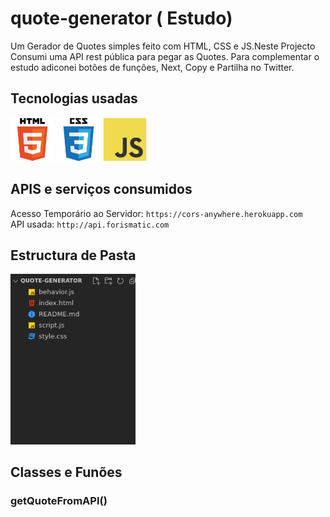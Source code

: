 # quote-generator ( Estudo)
<p>Um Gerador de Quotes simples feito com HTML, CSS e JS.Neste Projecto Consumi uma API rest pública para pegar as Quotes. Para complementar o estudo adiconei botões de funções, Next, Copy e Partilha no Twitter.</p>

## Tecnologias usadas
<div>
  <img style="width:70px;" src="https://github.com/devicons/devicon/blob/master/icons/html5/html5-original-wordmark.svg">
  <img style="width:70px;" src="https://github.com/devicons/devicon/blob/master/icons/css3/css3-original-wordmark.svg">
  <img style="width:70px;" src="https://github.com/devicons/devicon/blob/master/icons/javascript/javascript-original.svg">
</div>

## APIS e serviços consumidos

<span>Acesso Temporário ao Servidor: </span>`https://cors-anywhere.herokuapp.com` </br>
<span>API usada: </span>`http://api.forismatic.com`

## Estructura de Pasta
<img style="width:200px;" src="https://github.com/TyperGuy/quote-generator/blob/main/assets/folders.png">

## Classes e Funões
### getQuoteFromAPI()
